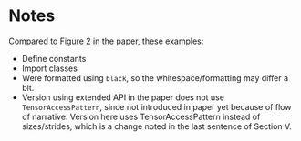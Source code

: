 # Notes

Compared to Figure 2 in the paper, these examples:
* Define constants
* Import classes
* Were formatted using ```black```, so the whitespace/formatting may differ a bit.
* Version using extended API in the paper does not use ```TensorAccessPattern```, since not introduced in paper yet because of flow of narrative. Version here uses TensorAccessPattern instead of sizes/strides, which is a change noted in the last sentence of Section V.